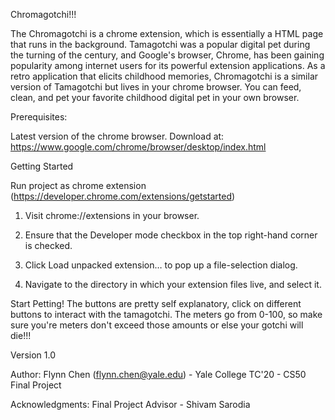 Chromagotchi!!!

The Chromagotchi is a chrome extension, which is essentially a HTML page that runs in the background. Tamagotchi was a popular digital pet during the turning of the century, and Google's browser, Chrome, has been gaining popularity among internet users for its powerful extension applications. As a retro application that elicits childhood memories, Chromagotchi is a similar version of Tamagotchi but lives in your chrome browser. You can feed, clean, and pet your favorite childhood digital pet in your own browser. 


Prerequisites:

Latest version of the chrome browser.
Download at: https://www.google.com/chrome/browser/desktop/index.html


Getting Started

Run project as chrome extension (https://developer.chrome.com/extensions/getstarted)

1. Visit chrome://extensions in your browser.

2. Ensure that the Developer mode checkbox in the top right-hand corner is checked.

3. Click Load unpacked extension… to pop up a file-selection dialog.

4. Navigate to the directory in which your extension files live, and select it.


Start Petting!
The buttons are pretty self explanatory, click on different buttons to interact with the tamagotchi. 
The meters go from 0-100, so make sure you're meters don't exceed those amounts or else your gotchi will die!!!


Version 1.0


Author: 
Flynn Chen (flynn.chen@yale.edu) - Yale College TC'20 - CS50 Final Project



Acknowledgments:
Final Project Advisor - Shivam Sarodia